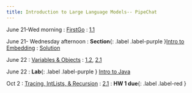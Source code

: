 ```yaml
---
title: Introduction to Large Language Models-- PipeChat
---
```


June 21-Wed morning
: [FirstGo](lecture/lec01)
  : [1.1](#)

June 21- Wednesday afternoon
: **Section**{: .label .label-purple }[Intro to Embedding](./lecture/lec10)
  : [Solution](#)

June 22
: [Variables & Objects](#)
  : [1.2](#), [2.1](#)

June 22
: **Lab**{: .label .label-purple } [Intro to Java](#)

Oct 2
: [Tracing, IntLists, & Recursion](#)
  : [2.1](#)
: **HW 1 due**{: .label .label-red }
